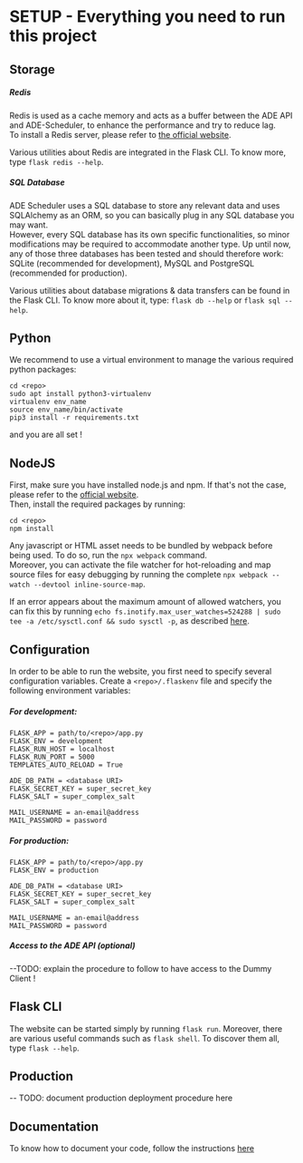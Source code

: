 # SETUP - Everything you need to run this project

## Storage

##### Redis
Redis is used as a cache memory and acts as a buffer between the ADE API and ADE-Scheduler, to enhance the performance and try to reduce lag.  \
To install a Redis server, please refer to [the official website](https://redis.io/topics/quickstart).

Various utilities about Redis are integrated in the Flask CLI. To know more, type `flask redis --help`.

##### SQL Database
ADE Scheduler uses a SQL database to store any relevant data and uses SQLAlchemy as an ORM, so you can basically plug in any SQL database you may want.  \
However, every SQL database has its own specific functionalities, so minor modifications may be required to accommodate another type. Up until now, any of those three databases has been tested and should therefore work: SQLite (recommended for development), MySQL and PostgreSQL (recommended for production).

Various utilities about database migrations & data transfers can be found in the Flask CLI. To know more about it, type: `flask db --help` or `flask sql --help`.

## Python
We recommend to use a virtual environment to manage the various required python packages:
```
cd <repo>
sudo apt install python3-virtualenv
virtualenv env_name
source env_name/bin/activate
pip3 install -r requirements.txt
```
and you are all set !

## NodeJS
First, make sure you have installed node.js and npm. If that's not the case, please refer to the [official website](https://nodejs.org/en/).  \
Then, install the required packages by running:
```
cd <repo>
npm install
```
Any javascript or HTML asset needs to be bundled by webpack before being used. To do so, run the `npx webpack` command.  \
Moreover, you can activate the file watcher for hot-reloading and map source files for easy debugging by running the complete `npx webpack --watch --devtool inline-source-map`.

If an error appears about the maximum amount of allowed watchers, you can fix this by running `echo fs.inotify.max_user_watches=524288 | sudo tee -a /etc/sysctl.conf && sudo sysctl -p`, as  described [here](https://stackoverflow.com/questions/53930305/nodemon-error-system-limit-for-number-of-file-watchers-reached).

## Configuration

In order to be able to run the website, you first need to specify several configuration variables. Create a `<repo>/.flaskenv` file and specify the following environment variables:

##### For development:
```
FLASK_APP = path/to/<repo>/app.py
FLASK_ENV = development
FLASK_RUN_HOST = localhost
FLASK_RUN_PORT = 5000
TEMPLATES_AUTO_RELOAD = True

ADE_DB_PATH = <database URI>
FLASK_SECRET_KEY = super_secret_key
FLASK_SALT = super_complex_salt

MAIL_USERNAME = an-email@address
MAIL_PASSWORD = password
```

##### For production:
```
FLASK_APP = path/to/<repo>/app.py
FLASK_ENV = production

ADE_DB_PATH = <database URI>
FLASK_SECRET_KEY = super_secret_key
FLASK_SALT = super_complex_salt

MAIL_USERNAME = an-email@address
MAIL_PASSWORD = password
```

##### Access to the ADE API (optional)
--TODO: explain the procedure to follow to have access to the Dummy Client !


## Flask CLI
The website can be started simply by running `flask run`. Moreover, there are various useful commands such as `flask shell`. To discover them all, type `flask --help`.

## Production

-- TODO: document production deployment procedure here

## Documentation

To know how to document your code, follow the instructions [here](/docs/README.md)
